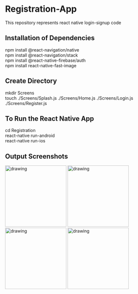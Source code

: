 # Registration-App
This repository represents react native login-signup code

## Installation of Dependencies
npm install @react-navigation/native <br>
npm install @react-navigation/stack <br>
npm install @react-native-firebase/auth <br>
npm install react-native-fast-image

## Create Directory
mkdir Screens <br>
touch ./Screens/Splash.js ./Screens/Home.js ./Screens/Login.js ./Screens/Register.js

## To Run the React Native App
cd Registration <br>
react-native run-android <br>
react-native run-ios

## Output Screenshots
<div float="left" margin: 10px>
<img src="https://user-images.githubusercontent.com/67167435/138688848-43de26bf-6cbc-41d9-b981-d06af4e25317.png" alt="drawing" width="200"/>
<img src="https://user-images.githubusercontent.com/67167435/138688761-6fdf4f40-4b44-4f98-b9a9-5ccdc6295a41.png" alt="drawing" width="200"/>
<img src="https://user-images.githubusercontent.com/67167435/138688815-f91d1c18-c219-4469-9daa-fe93922abe0e.png" alt="drawing" width="200"/>
<img src="https://user-images.githubusercontent.com/67167435/138688621-7219bb72-d1e1-4c1b-b2b3-4e14587cbb14.png" alt="drawing" width="200"/>
</div>

